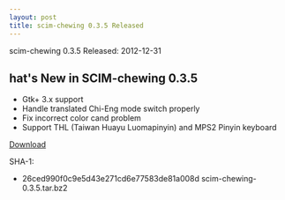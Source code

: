 ```yaml
---
layout: post
title: scim-chewing 0.3.5 Released
---
```

scim-chewing 0.3.5 Released: 2012-12-31

hat's New in SCIM-chewing 0.3.5                                                                                            
---------------------------------------------------------
* Gtk+ 3.x support
* Handle translated Chi-Eng mode switch properly
* Fix incorrect color cand problem
* Support THL (Taiwan Huayu Luomapinyin) and MPS2 Pinyin keyboard

[Download](http://code.google.com/p/chewing/downloads/list)

SHA-1:
- 26ced990f0c9e5d43e271cd6e77583de81a008d  scim-chewing-0.3.5.tar.bz2
